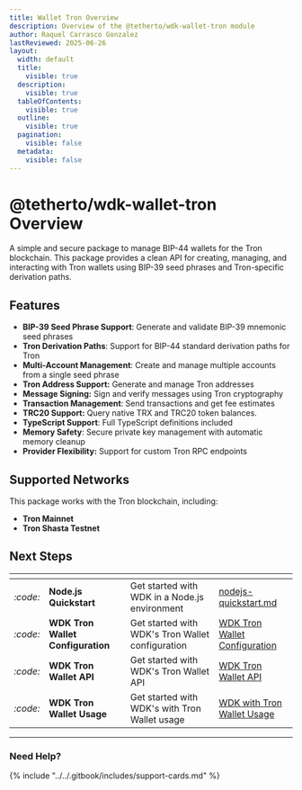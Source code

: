 ```yaml
---
title: Wallet Tron Overview
description: Overview of the @tetherto/wdk-wallet-tron module
author: Raquel Carrasco Gonzalez
lastReviewed: 2025-06-26
layout:
  width: default
  title:
    visible: true
  description:
    visible: true
  tableOfContents:
    visible: true
  outline:
    visible: true
  pagination:
    visible: false
  metadata:
    visible: false
---
```


# @tetherto/wdk-wallet-tron Overview

A simple and secure package to manage BIP-44 wallets for the Tron blockchain. This package provides a clean API for creating, managing, and interacting with Tron wallets using BIP-39 seed phrases and Tron-specific derivation paths.

## Features

- **BIP-39 Seed Phrase Support**: Generate and validate BIP-39 mnemonic seed phrases
- **Tron Derivation Paths**: Support for BIP-44 standard derivation paths for Tron
- **Multi-Account Management**: Create and manage multiple accounts from a single seed phrase
- **Tron Address Support:** Generate and manage Tron addresses
- **Message Signing:** Sign and verify messages using Tron cryptography
- **Transaction Management**: Send transactions and get fee estimates
- **TRC20 Support:** Query native TRX and TRC20 token balances.
- **TypeScript Support**: Full TypeScript definitions included
- **Memory Safety**: Secure private key management with automatic memory cleanup
- **Provider Flexibility:** Support for custom Tron RPC endpoints

## Supported Networks

This package works with the Tron blockchain, including:

- **Tron Mainnet**
- **Tron Shasta Testnet**

## Next Steps

<table data-card-size="large" data-view="cards">
	<thead>
		<tr>
			<th></th>
			<th></th>
			<th></th>
			<th data-hidden data-card-target data-type="content-ref"></th>
		</tr>
	</thead>
	<tbody>
		<tr>
			<td>
				<i class="fa-code">:code:</i>
			</td>
			<td>
				<strong>Node.js Quickstart</strong>
			</td>
			<td>Get started with WDK in a Node.js environment</td>
			<td>
				<a href="../../start-building/nodejs-bare-quickstart.md">nodejs-quickstart.md</a>
			</td>
		</tr>
        <tr>
			<td>
				<i class="fa-code">:code:</i>
			</td>
			<td>
				<strong>WDK Tron Wallet Configuration</strong>
			</td>
			<td>Get started with WDK's Tron Wallet configuration</td>
			<td>
				<a href="./configuration.md">WDK Tron Wallet Configuration</a>
			</td>
		</tr>
        <tr>
			<td>
				<i class="fa-code">:code:</i>
			</td>
			<td>
				<strong>WDK Tron Wallet API</strong>
			</td>
			<td>Get started with WDK's Tron Wallet API</td>
			<td>
				<a href="./api-reference.md">WDK Tron Wallet API</a>
			</td>
		</tr>
        <tr>
			<td>
				<i class="fa-code">:code:</i>
			</td>
			<td>
				<strong>WDK Tron Wallet Usage</strong>
			</td>
			<td>Get started with WDK's with Tron Wallet usage</td>
			<td>
				<a href="./usage.md">WDK with Tron Wallet Usage</a>
			</td>
		</tr>
	</tbody>
</table>

***

### Need Help?

{% include "../../.gitbook/includes/support-cards.md" %}
